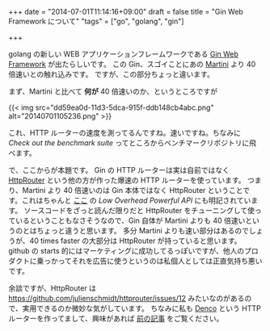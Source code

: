+++
date = "2014-07-01T11:14:16+09:00"
draft = false
title = "Gin Web Framework について"
"tags" = ["go", "golang", "gin"]

+++

golang の新しい WEB アプリケーションフレームワークである [Gin Web Framework](http://gin-gonic.github.io/gin/) が出たらしいです。
この Gin、スゴイことにあの [Martini](https://github.com/go-martini/martini) より 40 倍速いとの触れ込みです。
ですが、この部分ちょっと違います。

まず、Martini と比べて **何が** 40 倍速いのか、というところですが

{{< img src="dd59ea0d-11d3-5dca-915f-ddb148cb4abc.png" alt="20140701105236.png" >}}

これ、HTTP ルーターの速度を測ってるんですね。速いですね。ちなみに *Check out the benchmark suite* ってところからベンチマークリポジトリに飛べます。

で、ここからが本題です。
Gin の HTTP ルーターは実は自前ではなく [HttpRouter](https://github.com/julienschmidt/httprouter) という他の方が作った爆速の HTTP ルーターを使っています。
つまり、Martini より 40 倍速いのは Gin 本体ではなく HttpRouter ということです。これはちゃんと [ここ](http://gin-gonic.github.io/gin/#features) の *Low Overhead Powerful API* にも明記されています。
ソースコードをざっと読んだ限りだと HttpRouter をチューニングして使っているということもなさそうなので、Gin 自体が Martini よりも 40 倍速いというのとはちょっと違うと思います。
多分 Martini よりも速い部分はあるのでしょうが、40 times faster の大部分は HttpRouter が持っていると思います。
github の starts 的にはマーケティングに成功してるっぽいですが、他人のプロダクトに乗っかってそれを広告に使うというのは私個人としては正直気持ち悪いです。

余談ですが、HttpRouter は https://github.com/julienschmidt/httprouter/issues/12 みたいなのがあるので、実用できるのか微妙な気がしています。
ちなみに私も [Denco](https://github.com/naoina/denco) という HTTP ルーターを作ってまして、興味があれば [前の記事](http://naoina.plog.la/2014/06/12/183508686252) をご覧ください。 
